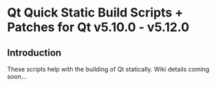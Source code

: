 # Qt Quick Static Build Scripts + Patches for Qt v5.10.0 - v5.12.0

## Introduction
These scripts help with the building of Qt statically.
Wiki details coming soon...
